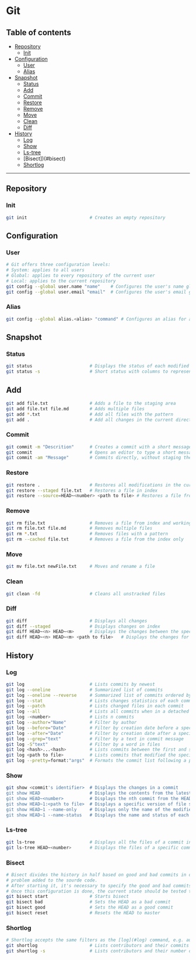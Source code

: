 # Git
## Table of contents
- [Repository](#repository)
    - [Init](#init)
- [Configuration](#configuration)
    - [User](#user)
    - [Alias](#alias)
- [Snapshot](#snapshot)
    - [Status](#status)
    - [Add](#add)
    - [Commit](#commit)
    - [Restore](#restore)
    - [Remove](#remove)
    - [Move](#move)
    - [Clean](#clean)
    - [Diff](#diff)
- [History](#history)
    - [Log](#log)
    - [Show](#show)
    - [Ls-tree](#ls-tree)
    - [Bisect])(#bisect)
    - [Shortlog](#shortlog)
---

## Repository
### Init
```bash
git init                        # Creates an empty repository
```

## Configuration
### User
```bash
# Git offers three configuration levels:
# System: applies to all users
# Global: applies to every repository of the current user
# Local: applies to the current repository
git config --global user.name "name"    # Configures the user's name globally
git config --global user.email "email"  # Configures the user's email globally
```

### Alias
```bash
git config --global alias.<alias> "command" # Configures an alias for a git command
```

## Snapshot
### Status
```bash
git status                      # Displays the status of each modified file
git status -s                   # Short status with columns to represent index and working directory
```

## Add
```bash
git add file.txt                # Adds a file to the staging area
git add file.txt file.md        # Adds multiple files
git add *.txt                   # Add all files with the pattern
git add .                       # Add all changes in the current directory
```

### Commit
```bash
git commit -m "Descrition"      # Creates a commit with a short message
git commit                      # Opens an editor to type a short message and a description
git commit -am "Message"        # Commits directly, without staging the files
```

### Restore
```bash
git restore .                   # Restores all modifications in the current directory
git restore --staged file.txt   # Restores a file in index
git restore --source=HEAD~<number> <path to file> # Restores a file from a specific commit
```

### Remove
```bash
git rm file.txt                 # Removes a file from index and working directory
git rm file.txt file.md         # Removes multiple files
git rm *.txt                    # Removes files with a pattern
git rm --cached file.txt        # Removes a file from the index only
```

### Move
```bash
git mv file.txt newFile.txt     # Moves and rename a file
```

### Clean
```bash
git clean -fd                   # Cleans all unstracked files
```

### Diff
```bash
git diff                        # Displays all changes
git diff --staged               # Dsiplays changes on index
git diff HEAD~<n> HEAD~<m>      # Displays the changes between the specified commits
git diff HEAD~<n> HEAD~<m> <path to file>   # Displays the changes for a file between the specified commits
```

## History
### Log
```bash
git log                         # Lists commits by newest
git log --oneline               # Summarized list of commits
git log --oneline --reverse     # Summarized list of commits ordered by oldest
git log --stat                  # Lists changes statistics of each commit
git log --patch                 # Lists changed files in each commit
git log --all                   # Lists all commits when in a detached HEAD state
git log -<number>               # Lists n commits
git log --author="Name"         # Filter by author
git log --before="Date"         # Filter by creation date before a specified date
git log --after="Date"          # Filter by creation date after a specified date
git log --grep="text"           # Filter by a text in commit message
git log -S"text"                # Filter by a word in files
git log <hash>...<hash>         # Lists commits between the first and second hash specified, exclusive
git log <path to file>          # Lists commits that modified the specified file 
git log --pretty=format:"args"  # Formats the commit list following a pattern. See more on https://git-scm.com/docs/git-log
```

### Show
```bash
git show <commit's identifier>  # Displays the changes in a commit
git show HEAD                   # Displays the contents from the latest commit
git show HEAD~<number>          # Displays the nth commit from the HEAD
git show HEAD~1:<path to file>  # Displays a specific version of file stored in the commit
git show HEAD~1 --name-only     # Displays only the name of the modified files
git show HEAD~1 --name-status   # Displays the name and status of each modified file
```

### Ls-tree
```bash
git ls-tree                     # Displays all the files of a commit in a tree
git ls-tree HEAD~<number>       # Displays the files of a specific commit
```

### Bisect
```bash
# Bisect divides the history in half based on good and bad commits in order to identify a
# problem added to the sourde code.
# After starting it, it's necessary to specify the good and bad commits using their unique identifiers
# Once this configuration is done, the current state should be tested to mark it accordingly.
git bisect start                # Starts bisect
git bisect bad                  # Sets the HEAD as a bad commit
git bisect good                 # Sets the HEAD as a good commit
git bisect reset                # Resets the HEAD to master
```

### Shortlog
```bash
# Shortlog accepts the same filters as the [log](#log) command, e.g. author, before and after
git shortlog                    # Lists contributors and their commits
git shortlog -s                 # Lists contributors and their number of commits
```
